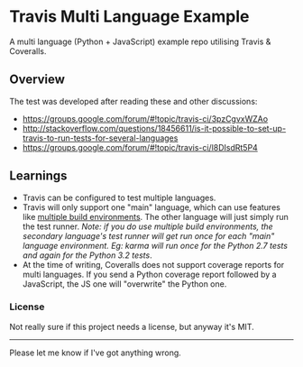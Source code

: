 # Travis Multi Language Example

A multi language (Python + JavaScript) example repo utilising Travis & Coveralls. 

## Overview

The test was developed after reading these and other discussions:

* https://groups.google.com/forum/#!topic/travis-ci/3pzCgvxWZAo
* http://stackoverflow.com/questions/18456611/is-it-possible-to-set-up-travis-to-run-tests-for-several-languages
* https://groups.google.com/forum/#!topic/travis-ci/l8DIsdRt5P4

## Learnings

* Travis can be configured to test multiple languages.
* Travis will only support one "main" language, which can use features like [multiple build environments](http://docs.travis-ci.com/user/languages/python/). The other language will just simply run the test runner. *Note: if you do use multiple build environments, the secondary language's test runner will get run once for each "main" language environment. Eg: karma will run once for the Python 2.7 tests and again for the Python 3.2 tests*.
* At the time of writing, Coveralls does not support coverage reports for multi languages. If you send a Python coverage report followed by a JavaScript, the JS one will "overwrite" the Python one.

### License

Not really sure if this project needs a license, but anyway it's MIT.

***

Please let me know if I've got anything wrong.
